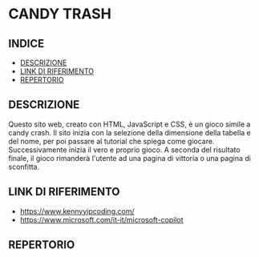 # CANDY TRASH

## INDICE
- [DESCRIZIONE](#DESCRIZIONE)
- [LINK DI RIFERIMENTO](#LINK-DI-RIFERIMENTO)
- [REPERTORIO](#REPERTORIO)

## DESCRIZIONE
Questo sito web, creato con HTML, JavaScript e CSS, è un gioco simile a candy crash.
Il sito inizia con la selezione della dimensione della tabella e del nome,
per poi passare al tutorial che spiega come giocare. Successivamente inizia il vero e
proprio gioco. A seconda del risultato finale, il gioco rimanderà l'utente 
ad una pagina di vittoria o una pagina di sconfitta.

## LINK DI RIFERIMENTO
- https://www.kennyyipcoding.com/
- https://www.microsoft.com/it-it/microsoft-copilot

## REPERTORIO
